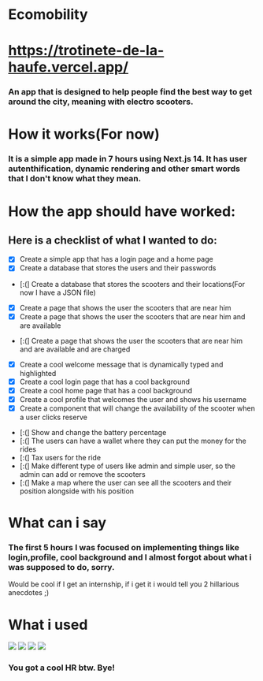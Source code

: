 # Ecomobility
# https://trotinete-de-la-haufe.vercel.app/
### An app that is designed to help people find the best way to get around the city, meaning with electro scooters.
# How it works(For now)
### It is a simple app made in 7 hours using Next.js 14.  It has user autenthification, dynamic rendering and other smart words that I don't know what they mean.
# How the app should have worked:
## Here is a checklist of what I wanted to do:
- [X] Create a simple app that has a login page and a home page
- [X] Create a database that stores the users and their passwords
- [:(] Create a database that stores the scooters and their locations(For now I have a JSON file)
- [X] Create a page that shows the user the scooters that are near him
- [X] Create a page that shows the user the scooters that are near him and are available
- [:(] Create a page that shows the user the scooters that are near him and are available and are charged
- [X] Create a cool welcome message that is dynamically typed and highlighted
- [X] Create a cool login page that has a cool background
- [X] Create a cool home page that has a cool background
- [X] Create a cool profile that welcomes the user and shows his username
- [X] Create a component that will change the availability of the scooter when a user clicks reserve
- [:(] Show and change the battery percentage
- [:(] The users can have a wallet where they can put the money for the rides
- [:(] Tax users for the ride
- [:(] Make different type of users like admin and simple user, so the admin can add or remove the scooters
- [:(] Make a map where the user can see all the scooters and their position alongside with his position

# What can i say
### The first 5 hours I was focused on implementing things like login,profile, cool background and I almost forgot about what i was supposed to do, sorry.
Would be cool if I get an internship, if i get it i would tell you 2 hillarious anecdotes ;)

# What i used
<img src="https://img.shields.io/badge/JavaScript-F7DF1E?style=for-the-badge&logo=javascript&logoColor=black">
<img src="https://img.shields.io/badge/Next-black?style=for-the-badge&logo=next.js&logoColor=white">
<img src="https://img.shields.io/badge/Tailwind_CSS-38B2AC?style=for-the-badge&logo=tailwind-css&logoColor=white">
<img src="https://img.shields.io/badge/firebase-%23039BE5.svg?style=for-the-badge&logo=firebase">

### You got a cool HR btw. Bye!